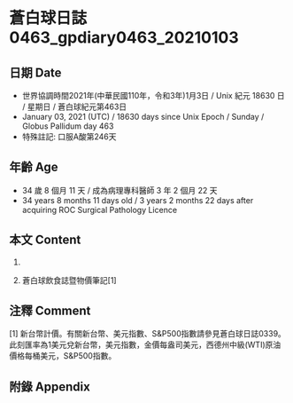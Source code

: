 [_metadata_:encoding]: - "utf-8"
[_metadata_:language]: - "zh-Hant-TW"
[_metadata_:fileformat]: - "markdown"
[_metadata_:MIME_type]: - "text/plain"
[_metadata_:markdown_version]: - "commonmark version 0.29"
[_metadata_:markdown_spec]: - "https://spec.commonmark.org/0.29/"

# 蒼白球日誌0463_gpdiary0463_20210103 #

## 日期 Date ##

* 世界協調時間2021年(中華民國110年，令和3年)1月3日 / Unix 紀元 18630 日 / 星期日 / 蒼白球紀元第463日
* January 03, 2021 (UTC) / 18630 days since Unix Epoch / Sunday / Globus Pallidum day 463
* 特殊註記: 口服A酸第246天

## 年齡 Age ##

* 34 歲 8 個月 11 天 / 成為病理專科醫師 3 年 2 個月 22 天
* 34 years 8 months 11 days old / 3 years 2 months 22 days after acquiring ROC Surgical Pathology Licence

## 本文 Content ##

1. 

    
2. 蒼白球飲食誌暨物價筆記[1]

    

## 注釋 Comment ##

[1] 新台幣計價。有關新台幣、美元指數、S&P500指數請參見蒼白球日誌0339。此刻匯率為1美元兌新台幣，美元指數，金價每盎司美元，西德州中級(WTI)原油價格每桶美元，S&P500指數。



## 附錄 Appendix ##

